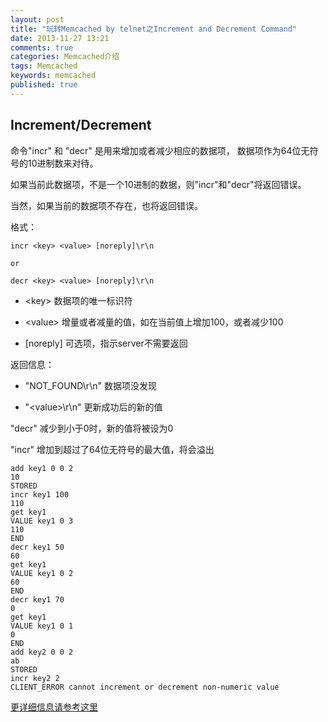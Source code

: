 ```yaml
---
layout: post
title: "玩转Memcached by telnet之Increment and Decrement Command"
date: 2013-11-27 13:21
comments: true
categories: Memcached介绍
tags: Memcached
keywords: memcached
published: true
---
```


## Increment/Decrement

命令"incr" 和 "decr" 是用来增加或者减少相应的数据项， 数据项作为64位无符号的10进制数来对待。

如果当前此数据项，不是一个10进制的数据，则"incr"和"decr"将返回错误。

当然，如果当前的数据项不存在，也将返回错误。

<!-- more -->

格式：

    incr <key> <value> [noreply]\r\n

    or

    decr <key> <value> [noreply]\r\n

- <key\> 数据项的唯一标识符

- <value\> 增量或者减量的值，如在当前值上增加100，或者减少100

- [noreply\] 可选项，指示server不需要返回

返回信息：

- "NOT_FOUND\r\n" 数据项没发现

- "<value\>\r\n"  更新成功后的新的值

"decr" 减少到小于0时，新的值将被设为0

"incr" 增加到超过了64位无符号的最大值，将会溢出

    add key1 0 0 2
    10
    STORED
    incr key1 100
    110
    get key1
    VALUE key1 0 3
    110
    END
    decr key1 50
    60
    get key1
    VALUE key1 0 2
    60
    END
    decr key1 70
    0
    get key1
    VALUE key1 0 1
    0
    END
    add key2 0 0 2
    ab
    STORED
    incr key2 2
    CLIENT_ERROR cannot increment or decrement non-numeric value


[更详细信息请参考这里](https://github.com/lilinj2000/memcached/blob/master/doc/protocol.txt)
